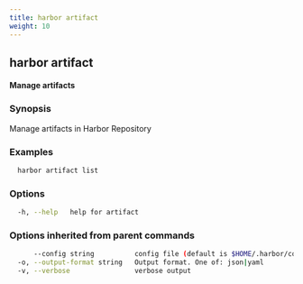 ```yaml
---
title: harbor artifact
weight: 10
---
```

## harbor artifact

#### Manage artifacts

### Synopsis

Manage artifacts in Harbor Repository

### Examples

```sh
  harbor artifact list
```

### Options

```sh
  -h, --help   help for artifact
```

### Options inherited from parent commands

```sh
      --config string          config file (default is $HOME/.harbor/config.yaml) (default "/home/user/.harbor/config.yaml")
  -o, --output-format string   Output format. One of: json|yaml
  -v, --verbose                verbose output
```

